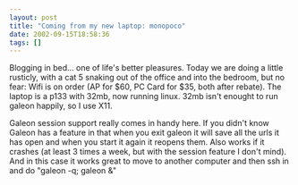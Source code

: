 ```yaml
---
layout: post
title: "Coming from my new laptop: monopoco"
date: 2002-09-15T18:58:36
tags: []
---
```


Blogging in bed... one of life's better pleasures. Today we are doing a little rusticly, with a cat 5 snaking out of the office and into the bedroom, but no fear: Wifi is on order (AP for $60, PC Card for $35, both after rebate). The laptop is a p133 with 32mb, now running linux. 32mb isn't enought to run galeon happily, so I use X11. 

Galeon session support really comes in handy here. If you didn't know Galeon has a feature in that when you exit galeon it will save all the urls it has open and when you start it again it reopens them. Also works if it crashes (at least 3 times a week, but with the session feature I don't mind). And in this case it works great to move to another computer and then ssh in and do "galeon -q; galeon &" 



